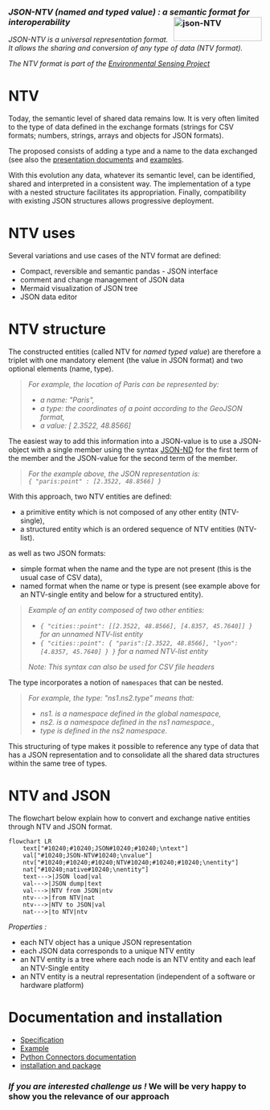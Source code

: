 ### *JSON-NTV (named and typed value) : a semantic format for interoperability* <img src="https://loco-philippe.github.io/ES/json-ntv.PNG" alt="json-NTV" style="float:right;width:175px;height:48px;">
*JSON-NTV is a universal representation format. It allows the sharing and conversion of any type of data (NTV format).*     
    
*The NTV format is part of the [Environmental Sensing Project](https://github.com/loco-philippe/Environmental-Sensing#readme)*

# NTV
    
Today, the semantic level of shared data remains low. It is very often limited to the type of data defined in the exchange formats (strings for CSV formats; 
numbers, strings, arrays and objects for JSON formats).

The proposed consists of adding a type and a name to the data exchanged (see also the [presentation documents](./documentation#readme) and [examples](./example#readme).

With this evolution any data, whatever its semantic level, can be identified, shared and interpreted in a consistent way.
The implementation of a type with a nested structure facilitates its appropriation.
Finally, compatibility with existing JSON structures allows progressive deployment.

# NTV uses

Several variations and use cases of the NTV format are defined:
- Compact, reversible and semantic pandas - JSON interface
- comment and change management of JSON data
- Mermaid visualization of JSON tree
- JSON data editor
  
# NTV structure

The constructed entities (called NTV for *named typed value*) are therefore a triplet with one mandatory element (the value in JSON format) and two optional elements (name, type).
>
> *For example, the location of Paris can be represented by:*
> - *a name: "Paris",*
> - *a type: the coordinates of a point according to the GeoJSON format,*
> - *a value: [ 2.3522, 48.8566]*

The easiest way to add this information into a JSON-value is to use a JSON-object with a single member using the syntax [JSON-ND](https://github.com/glenkleidon/JSON-ND) for the first term of the member and the JSON-value for the second term of the member.
>
> *For the example above, the JSON representation is:*    
> *```{ "paris:point" : [2.3522, 48.8566] }```*

With this approach, two NTV entities are defined:
- a primitive entity which is not composed of any other entity (NTV-single),
- a structured entity which is an ordered sequence of NTV entities (NTV-list).
      
as well as two JSON formats:
- simple format when the name and the type are not present (this is the usual case of CSV data),
- named format when the name or type is present (see example above for an NTV-single entity and below for a structured entity).
>
> *Example of an entity composed of two other entities:*
> - *```{ "cities::point": [[2.3522, 48.8566], [4.8357, 45.7640]] }``` for an unnamed NTV-list entity*
> - *```{ "cities::point": { "paris":[2.3522, 48.8566], "lyon":[4.8357, 45.7640] } }``` for a named NTV-list entity*
>
> *Note: This syntax can also be used for CSV file headers*

The type incorporates a notion of `namespaces` that can be nested.
> *For example, the type: "ns1.ns2.type" means that:*
> - *ns1. is a namespace defined in the global namespace,*
> - *ns2. is a namespace defined in the ns1 namespace.,*
> - *type is defined in the ns2 namespace.*    
    
This structuring of type makes it possible to reference any type of data that has a JSON representation and to consolidate all the shared data structures within the same tree of types.

# NTV and JSON

The flowchart below explain how to convert and exchange native entities through NTV and JSON format.

```mermaid
flowchart LR
    text["#10240;#10240;JSON#10240;#10240;\ntext"]
    val["#10240;JSON-NTV#10240;\nvalue"]
    ntv["#10240;#10240;#10240;NTV#10240;#10240;#10240;\nentity"]
    nat["#10240;native#10240;\nentity"]
    text--->|JSON load|val
    val--->|JSON dump|text
    val--->|NTV from JSON|ntv
    ntv--->|from NTV|nat
    ntv--->|NTV to JSON|val
    nat--->|to NTV|ntv

```
*Properties :*
- each NTV object has a unique JSON representation
- each JSON data corresponds to a unique NTV entity
- an NTV entity is a tree where each node is an NTV entity and each leaf an NTV-Single entity
- an NTV entity is a neutral representation (independent of a software or hardware platform)

# Documentation and installation

- [Specification](https://github.com/loco-philippe/NTV/tree/main/documentation/README.md)
- [Example](https://github.com/loco-philippe/NTV/tree/main/example/README.md)
- [Python Connectors documentation](https://loco-philippe.github.io/NTV/json_ntv.html)
- [installation and package](https://github.com/loco-philippe/NTV/tree/main/json_ntv/README.md)


### ***If you are interested challenge us !*** We will be very happy to show you the relevance of our approach

